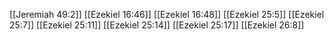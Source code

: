 [[Jeremiah 49:2]]
[[Ezekiel 16:46]]
[[Ezekiel 16:48]]
[[Ezekiel 25:5]]
[[Ezekiel 25:7]]
[[Ezekiel 25:11]]
[[Ezekiel 25:14]]
[[Ezekiel 25:17]]
[[Ezekiel 26:8]]
